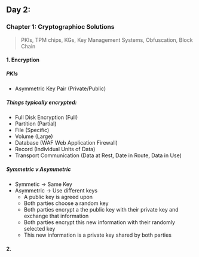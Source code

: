 ## Day 2: 

### Chapter 1: Cryptographioc Solutions
> PKIs, TPM chips, KGs, Key Management Systems, Obfuscation, Block Chain

#### 1. Encryption

##### PKIs
- Asymmetric Key Pair (Private/Public)

##### Things typically encrypted:
- Full Disk Encryption (Full)
- Partition (Partial)
- File (Specific)
- Volume (Large)
- Database (WAF Web Application Firewall)
- Record (Individual Units of Data)
- Transport Communication (Data at Rest, Date in Route, Data in Use)

##### Symmetric v Asymmetric
- Symmetic -> Same Key
- Asymmetric -> Use different keys
  - A public key is agreed upon
  - Both parties choose a random key
  - Both parties encrypt a the public key with their private key and exchange that information
  - Both parties encrypt this new information with their randomly selected key
  - This new information is a private key shared by both parties

#### 2. 
